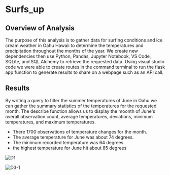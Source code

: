 # Surfs_up

## Overview of Analysis
The purpose of this analysis is to gather data for surfing conditions and ice cream weather in Oahu Hawaii to determine the temperatures and precipitation throughout the months of the year. We create new dependencies then use Python, Pandas, Jupyter Notebook, VS Code, SQLite, and SQL Alchemy to retrieve the requested data. Using visual studio code we were able to create routes in the command terminal to run the flask app function to generate results to share on a webpage such as an API call.

## Results
By writing a query to filter the summer temperatures of June in Oahu we can gather the summary statistics of the temperatures for the requested month. The describe function allows us to display the moonth of June's overall observation count, average temperatures, deviations, minimum temperatures, and maximum temperatures.

  * There 1700 observations of temperature changes for the month.
  * The average temperature for June was about 74 degrees.
  * The minimum recorded temperature was 64 degrees.
  * the highest temperature for June hit about 85 degrees

![D1](https://user-images.githubusercontent.com/118647523/217719265-1d403beb-ced0-42f6-bb50-5a09244c4627.png)

![D3-1](https://user-images.githubusercontent.com/118647523/217719279-c1de9012-d6ee-4429-8e6a-045c7b5a71ac.png)

